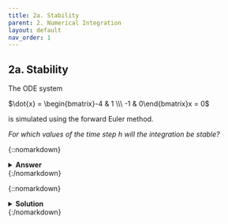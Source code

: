 ```yaml
---
title: 2a. Stability
parent: 2. Numerical Integration
layout: default
nav_order: 1
---
```


## 2a. Stability

The ODE system

$\dot{x} = \begin{bmatrix}-4 & 1 \\\ -1 & 0\end{bmatrix}x = 0$

is simulated using the forward Euler method. 

*For which values of the time step $h$ will the integration be stable?*

{::nomarkdown}<details><summary><strong>Answer</strong></summary>{:/nomarkdown}
$0<h<\dfrac{2}{3}$
{::nomarkdown}</details>{:/nomarkdown}

{::nomarkdown}<details><summary><strong>Solution</strong></summary>{:/nomarkdown}
Forward Euler is stable if $|1-h\lambda|<1$, where $\lambda$ is the worst-case eigenvalue of the system.

Compute the Eigenvalues:

$\det(\mathbf{A}-\mathbf{I}\lambda) = 0 \Rightarrow$

$\lambda^2 +4\lambda +1 = 0\Rightarrow \begin{cases}\lambda_1=-1\\\ \lambda_2=-3\end{cases}$

Worst case is $\lambda=-3$, which yields $0<h<\dfrac{2}{3}$.
{::nomarkdown}</details>{:/nomarkdown}

